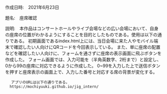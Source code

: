 作成日時:　2021年6月23日

題名:　座席確認

説明:　本作品はコンサートホールやライブ会場などの広い会場において、自身の座席の位置がわかるようにすることを目的としたものである。使用は以下の通りである。
      初期画面であるindex.html上には、当日会場に来た人やモバイル端末で確認したい人向けにQRコードを今回表示している。
      また、単に座席の配置などを確認したい人向けに、フォームを通さずに座席の表示画面に飛ぶボタンを作成した。
      フォーム画面では、入力可能を（半角英数字、2桁まで）と設定し、0から99の座席に対応できるように作成した。
      0~99を入力した上で送信ボタンを押すと座席表示の画面上で、入力した番号と対応する席の背景が変化する。
      
     　アプリのURLは以下の通りである。
      https://mochiyuuki.github.io/jig_intern/
